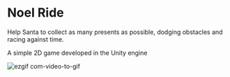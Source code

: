 # Noel Ride

<p style="text-decoration:justify;">
  Help Santa to collect as many presents as possible, dodging obstacles and racing against time.
</p>
<p style="text-decoration:justify;"> 
  A simple 2D game developed in the Unity engine
</p>

![ezgif com-video-to-gif](https://user-images.githubusercontent.com/86312332/225180630-aa367775-508d-48ae-a164-f19ecd66ab1c.gif)
